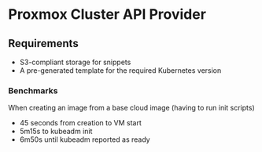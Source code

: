 # Proxmox Cluster API Provider 

## Requirements 
- S3-compliant storage for snippets
- A pre-generated template for the required Kubernetes version


### Benchmarks

When creating an image from a base cloud image (having to run init scripts)
- 45 seconds from creation to VM start
- 5m15s to kubeadm init
- 6m50s until kubeadm reported as ready
